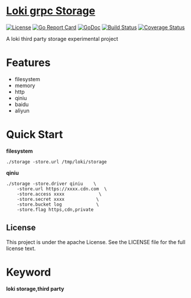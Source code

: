 # [Loki grpc Storage](https://github.com/vlorc/loki-grpc-storage)

[![License](https://img.shields.io/:license-apache-blue.svg)](https://opensource.org/licenses/Apache-2.0)
[![Go Report Card](https://goreportcard.com/badge/github.com/vlorc/loki-grpc-storage)](https://goreportcard.com/report/github.com/vlorc/loki-grpc-storage)
[![GoDoc](https://godoc.org/github.com/vlorc/loki-grpc-storage?status.svg)](https://godoc.org/github.com/vlorc/loki-grpc-storage)
[![Build Status](https://travis-ci.org/vlorc/loki-grpc-storage.svg?branch=master)](https://travis-ci.org/vlorc/loki-grpc-storage)
[![Coverage Status](https://coveralls.io/repos/github/vlorc/loki-grpc-storage/badge.svg?branch=master)](https://codecov.io/gh/vlorc/loki-grpc-storage)

A loki third party storage experimental project

# Features

+ filesystem
+ memory
+ http
+ qiniu
+ baidu
+ aliyun

# Quick Start

**filesystem**

```shell
./storage -store.url /tmp/loki/storage
```

**qiniu**

```shell
./storage -store.driver qiniu    \
    -store.url https://xxxx.cdn.com  \
    -store.access xxxx             \
    -store.secret xxxx            \
    -store.bucket log             \
    -store.flag https,cdn,private
```

## License

This project is under the apache License. See the LICENSE file for the full license text.

# Keyword

**loki storage,third party**

